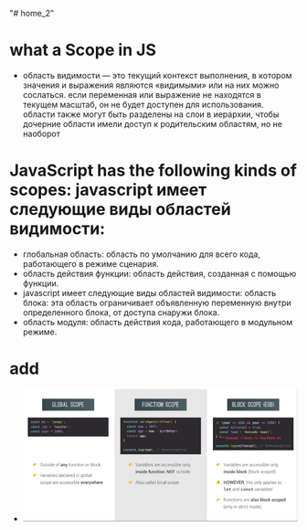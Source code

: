 "# home_2"  
# what a Scope in JS
- область видимости — это текущий контекст выполнения, в котором значения и выражения
являются «видимыми» или на них можно сослаться. если переменная или выражение не находятся в текущем
масштаб, он не будет доступен для использования. области также могут быть разделены на слои в иерархии,
чтобы дочерние области имели доступ к родительским областям, но не наоборот
# JavaScript has the following kinds of scopes: javascript имеет следующие виды областей видимости:
- глобальная область: область по умолчанию для всего кода, работающего в режиме сценария.
- область действия функции: область действия, созданная с помощью функции.
- javascript имеет следующие виды областей видимости:
область блока: эта область ограничивает объявленную переменную
внутри определенного блока, от доступа снаружи блока.
 - область модуля: область действия кода, работающего в модульном режиме.
 # add
 -  ![Alt text](image.png)